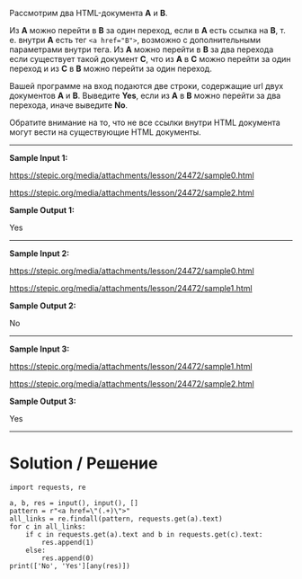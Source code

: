 Рассмотрим два HTML-документа **A** и **B**.

Из **A** можно перейти в **B** за один переход, если в **A** есть ссылка на **B**, т. е. внутри **A** есть тег `<a href="B">`, возможно с дополнительными параметрами внутри тега.
Из **A** можно перейти в **B** за два перехода если существует такой документ **C**, что из **A** в **C** можно перейти за один переход и из **C** в **B** можно перейти за один переход.

Вашей программе на вход подаются две строки, содержащие url двух документов **A** и **B**.
Выведите **Yes**, если из **A** в **B** можно перейти за два перехода, иначе выведите **No**.

Обратите внимание на то, что не все ссылки внутри HTML документа могут вести на существующие HTML документы.

---

**Sample Input 1:**

https://stepic.org/media/attachments/lesson/24472/sample0.html

https://stepic.org/media/attachments/lesson/24472/sample2.html

**Sample Output 1:**

Yes

---

**Sample Input 2:**

https://stepic.org/media/attachments/lesson/24472/sample0.html

https://stepic.org/media/attachments/lesson/24472/sample1.html


**Sample Output 2:**

No

---

**Sample Input 3:**

https://stepic.org/media/attachments/lesson/24472/sample1.html

https://stepic.org/media/attachments/lesson/24472/sample2.html

**Sample Output 3:**

Yes

---

# Solution / Решение

```
import requests, re

a, b, res = input(), input(), []
pattern = r"<a href=\"(.+)\">"
all_links = re.findall(pattern, requests.get(a).text)
for c in all_links:
    if c in requests.get(a).text and b in requests.get(c).text:
        res.append(1)
    else:
        res.append(0)
print(['No', 'Yes'][any(res)])
```